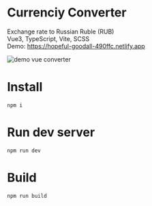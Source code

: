 # Currenciy Converter
Exchange rate to Russian Ruble (RUB)  
Vue3, TypeScript, Vite, SCSS  
Demo: https://hopeful-goodall-490ffc.netlify.app

![demo vue converter](https://github.com/attikos/currency-converter/blob/main/demo.gif)


# Install
`npm i`

# Run dev server
`npm run dev`

# Build
`npm run build`
